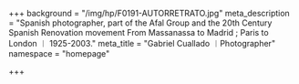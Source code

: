 +++
background = "/img/hp/F0191-AUTORRETRATO.jpg"
meta_description = "Spanish photographer, part of the Afal Group and the 20th Century Spanish Renovation movement From Massanassa to Madrid ; Paris to London ︱ 1925-2003."
meta_title = "Gabriel Cuallado ︱Photographer"
namespace = "homepage"

+++
